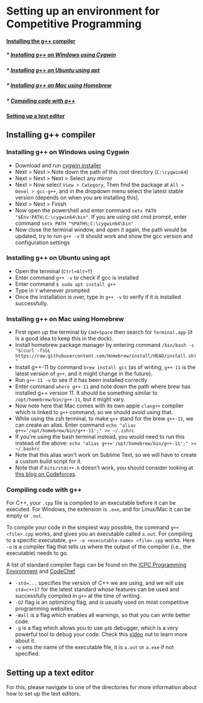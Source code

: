 # Setting up an environment for Competitive Programming

#### [Installing the g++ compiler](#installing-g-compiler)
##### * [Installing g++ on Windows using Cygwin](#installing-g-on-windows-using-cygwin)
##### * [Installing g++ on Ubuntu using apt](#installing-g-on-ubuntu-using-apt)
##### * [Installing g++ on Mac using Homebrew](#installing-g-on-mac-using-homebrew)
##### * [Compiling code with g++](#compiling-code-with-g)
#### [Setting up a text editor](#setting-up-a-text-editor)

## Installing g++ compiler

### Installing g++ on Windows using Cygwin
* Download and run [cygwin installer](https://cygwin.com/setup-x86_64.exe)
* Next > Next > Note down the path of this root directory (`C:\cygwin64`)
* Next > Next > Next > Select any mirror
* Next > Now select `View > Category`, Then find the package at `All > Devel > gcc-g++`, and in the dropdown menu select the latest stable version (depends on when you are installing this).
* Next > Next > Finish
* Now open the powershell and enter command `setx PATH "$Env:PATH;C:\cygwin64\bin"`. If you are using old cmd prompt, enter command `setx PATH "%PATH%;C:\cygwin64\bin"`
* Now close the terminal window, and open it again, the path would be updated, try to run `g++ -v` It should work and show the gcc version and configuration settings

### Installing g++ on Ubuntu using apt
* Open the terminal (`Ctrl+Alt+T`)
* Enter command `g++ -v` to check if gcc is installed
* Enter command `$ sudo apt install g++`
* Type in `Y` whenever prompted
* Once the installation is over, type in `g++ -v` to verify if it is installed successfully.

### Installing g++ on Mac using Homebrew
* First open up the terminal by `Cmd+Space` then search for `Terminal.app` (it is a good idea to keep this in the dock). 
* Install homebrew package manager by entering command `/bin/bash -c "$(curl -fsSL https://raw.githubusercontent.com/Homebrew/install/HEAD/install.sh)"`
* Install g++-11 by command `brew install gcc` (as of writing, `g++-11` is the latest version of `g++`, and it might change in the future).
* Run `g++-11 -v` to see if it has been installed correctly
* Enter command `where g++-11` and note down the path where brew has installed g++ version 11. It should be something similar to `/opt/homebrew/bin/g++-11`, but it might vary.
* Now note here that Mac comes with its own apple `clang++` compiler which is linked to `g++` command, so we should avoid using that.
* While using the zsh terminal, to make `g++` stand for the brew `g++-11`, we can create an alias. Enter command `echo "alias g++='/opt/homebrew/bin/g++-11';" >> ~/.zshrc`
* If you're using the bash terminal instead, you would need to run this instead of the above: `echo "alias g++='/opt/homebrew/bin/g++-11';" >> ~/.bashrc`
* Note that this alias won't work on Sublime Text, so we will have to create a custom build script for it.
* Note that if `bits/stdc++.h` doesn't work, you should consider looking at [this blog on Codeforces](https://codeforces.com/blog/entry/70957).

### Compiling code with g++
For C++, your `.cpp` file is compiled to an executable before it can be executed. For Windows, the extension is `.exe`, and for Linux/Mac it can be empty or `.out`.

To compile your code in the simplest way possible, the command `g++ <file>.cpp` works, and gives you an executable called `a.out`. For compiling to a specific executable, `g++ -o <executable-name>
<file>.cpp` works. Here `-o` is a compiler flag that tells us where the output of the compiler (i.e., the executable) needs to go.

A list of standard compiler flags can be found on the [ICPC Programming Environment](https://icpc.global/worldfinals/programming-environment) and [CodeChef](https://discuss.codechef.com/t/what-are-the-compiler-options-that-the-judge-uses/)
* `-std=...` specifies the version of C++ we are using, and we will use `std=c++17` for the latest standard whose features can be used and successfully compiled in `g++` at the time of writing.
* `-O2` flag is an optimizing flag, and is usually used on most competitive programming websites.
* `-Wall` is a flag which enables all warnings, so that you can write better code.
* `-g` is a flag which allows you to use `gdb` debugger, which is a very powerful tool to debug your code. Check this [video](https://www.youtube.com/watch?v=svG6OPyKsrw) out to learn more about it.
* `-o` sets the name of the executable file, it is `a.out` or `a.exe` if not specified.

## Setting up a text editor

For this, please navigate to one of the directories for more information about how to set up the text editors.
